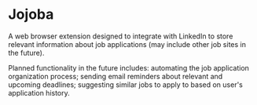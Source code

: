 # Jojoba
A web browser extension designed to integrate with LinkedIn to store relevant information about job applications (may include other job sites in the future).

Planned functionality in the future includes: automating the job application organization process; sending email reminders about relevant and upcoming deadlines; suggesting similar jobs to apply to based on user's application history.